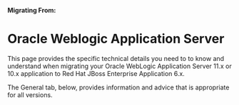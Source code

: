 **Migrating From:**

Oracle Weblogic Application Server
==================================

This page provides the specific technical details you need to to know and understand when migrating your Oracle WebLogic Application Server 11.x or 10.x application to Red Hat JBoss Enterprise Application 6.x.  

The General tab, below, provides information and advice that is appropriate for all versions.

